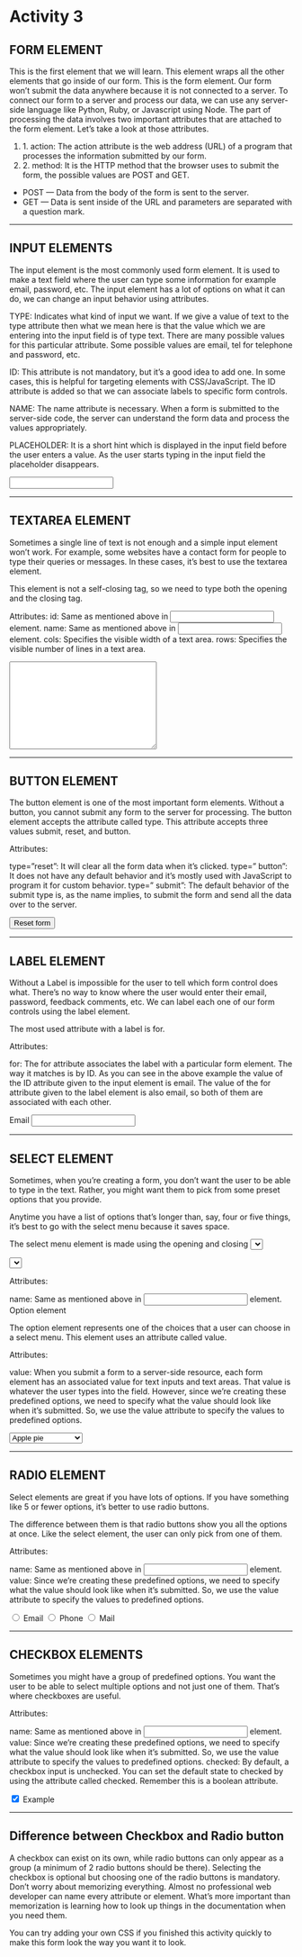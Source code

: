 # Activity 3

## FORM ELEMENT 
<p1>
This is the first element that we will learn. This element wraps all the other elements that go inside of our form. This is the form element.
Our form won’t submit the data anywhere because it is not connected to a server. To connect our form to a server and process our data,
we can use any server-side language like Python, Ruby, or Javascript using Node. The part of processing the data involves two important attributes 
that are attached to the form element. Let’s take a look at those attributes.
</p1>

<ol>
<li> 1. action: The action attribute is the web address (URL) of a program that processes the information submitted by our form. </li>
<li> 2. method: It is the HTTP method that the browser uses to submit the form, the possible values are POST and GET. </li>
</ol>

<ul>
<li> POST — Data from the body of the form is sent to the server. </li>
<li> GET — Data is sent inside of the URL and parameters are separated with a question mark. </li>
</ul>

<form action="/singup" method="POST">
    <!-- This is a form element -->
</form>

_ _ _

## INPUT ELEMENTS
The input element is the most commonly used form element. It is used to make a text field where the user can type some information for example email, password, etc.
The input element has a lot of options on what it can do, we can change an input behavior using attributes.


TYPE: Indicates what kind of input we want. If we give a value of text to the type attribute then what we mean here is that the value which we are entering into the input field is of type text.
There are many possible values for this particular attribute. Some possible values are email, tel for telephone and password, etc.

ID: This attribute is not mandatory, but it’s a good idea to add one. In some cases, this is helpful for targeting elements with CSS/JavaScript.
The ID attribute is added so that we can associate labels to specific form controls.

NAME: The name attribute is necessary. When a form is submitted to the server-side code, the server can understand the form data and process the values appropriately.

PLACEHOLDER: It is a short hint which is displayed in the input field before the user enters a value. As the user starts typing in the input field the placeholder disappears.


<input type="email" name="username" id="login_username">

_ _ _

## TEXTAREA ELEMENT
Sometimes a single line of text is not enough and a simple input element won’t work. For example, some websites have a contact form for people to type their queries or messages.
In these cases, it’s best to use the textarea element.

This element is not a self-closing tag, so we need to type both the opening and the closing tag.

Attributes:
id: Same as mentioned above in <input/> element.
name: Same as mentioned above in <input/> element.
cols: Specifies the visible width of a text area.
rows: Specifies the visible number of lines in a text area.

<textarea name="feedback" id="contact_feedback" cols="30" rows="10"></textarea>

_ _ _

## BUTTON ELEMENT
The button element is one of the most important form elements. Without a button, you cannot submit any form to the server for processing.
The button element accepts the attribute called type. This attribute accepts three values submit, reset, and button.

Attributes:

type=”reset”: It will clear all the form data when it’s clicked.
type=” button”: It does not have any default behavior and it’s mostly used with JavaScript to program it for custom behavior.
type=” submit”: The default behavior of the submit type is, as the name implies, to submit the form and send all the data over to the server.

<button type="reset">Reset form</button> 

_ _ _ 

## LABEL ELEMENT
Without a Label is impossible for the user to tell which form control does what. There’s no way to know where the user would enter their email, password, feedback comments, etc.
We can label each one of our form controls using the label element.

The most used attribute with a label is for.

Attributes:

for: The for attribute associates the label with a particular form element.
The way it matches is by ID. As you can see in the above example the value of the ID attribute given to the input element is email.
The value of the for attribute given to the label element is also email, so both of them are associated with each other.

<label for="login_username">Email</label>
<input type="email" name="Username" id="login_username">

_ _ _

## SELECT ELEMENT

Sometimes, when you’re creating a form, you don’t want the user to be able to type in the text. Rather, you might want them to pick from some preset options that you provide.

Anytime you have a list of options that’s longer than, say, four or five things, it’s best to go with the select menu because it saves space.

The select menu element is made using the opening and closing <select> tag.

<select> — The select element renders a drop-down menu that contains selectable options. This element won’t do anything by itself. This form element actually needs additional elements inside of it, The elements we put inside of the select element are called option elements.

Attributes:

name: Same as mentioned above in <input/> element.
Option element

The option element represents one of the choices that a user can choose in a select menu. This element uses an attribute called value.

Attributes:

value: When you submit a form to a server-side resource, each form element has an associated value for text inputs and text areas. That value is whatever the user types into the field. However, since we’re creating these predefined options, we need to specify what the value should look like when it’s submitted. So, we use the value attribute to specify the values to predefined options.
    
<select name="favorite_food" id="survey_fav_food">
    <option value="apple">Apple pie</option>
    <option value="pineapple">Pineapple pie</option>
    <option value="pizza">Pizza</option>
    <option value="tacos">Tacos</option>
    <option value="chicken">Chicken sandwich</option>
    <option value="pozole">Pozole</option>
</select>
    
_ _ _
    
## RADIO ELEMENT
Select elements are great if you have lots of options. If you have something like 5 or fewer options, it’s better to use radio buttons.

The difference between them is that radio buttons show you all the options at once. Like the select element, the user can only pick from one of them.

Attributes:

name: Same as mentioned above in <input/> element.
value: Since we’re creating these predefined options, we need to specify what the value should look like when it’s submitted. So, we use the value attribute to specify the values to predefined options.
    
<input type="radio" id="contactChoice1" name="contact" value="email">
<label for="contactChoice1">Email</label>
    
<input type="radio" id="contactChoice2" name="contact" value="phone">
<label for="contactChoice2">Phone</label>

<input type="radio" id="contactChoice3" name="contact" value="mail">
<label for="contactChoice3">Mail</label>
    
_ _ _    
    
## CHECKBOX ELEMENTS
Sometimes you might have a group of predefined options. You want the user to be able to select multiple options and not just one of them. That’s where checkboxes are useful.

Attributes:

name: Same as mentioned above in <input/> element.
value: Since we’re creating these predefined options, we need to specify what the value should look like when it’s submitted. So, we use the value attribute to specify the values to predefined options.
checked: By default, a checkbox input is unchecked. You can set the default state to checked by using the attribute called checked. Remember this is a boolean attribute.
    
<input type="checkbox" id="scales" name="scales" checked>
<label for="scales">Example</label>
    
_ _ _     
    
## Difference between Checkbox and Radio button
A checkbox can exist on its own, while radio buttons can only appear as a group (a minimum of 2 radio buttons should be there).
Selecting the checkbox is optional but choosing one of the radio buttons is mandatory.
Don’t worry about memorizing everything. Almost no professional web developer can name every attribute or element. What’s more important than memorization is learning how to look up things in the documentation when you need them.

You can try adding your own CSS if you finished this activity quickly to make this form look the way you want it to look. 
